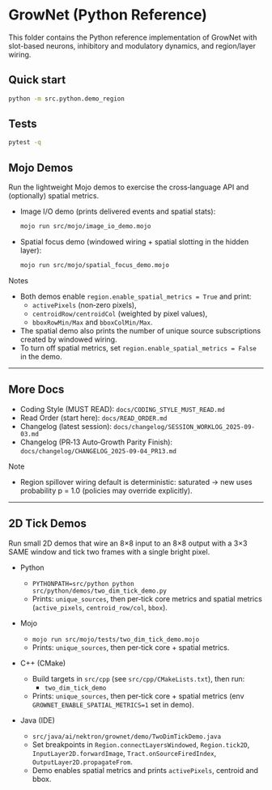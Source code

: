 # GrowNet (Python Reference)

This folder contains the Python reference implementation of GrowNet with
slot-based neurons, inhibitory and modulatory dynamics, and region/layer wiring.

## Quick start

```bash
python -m src.python.demo_region
```

## Tests

```bash
pytest -q
```

## Mojo Demos

Run the lightweight Mojo demos to exercise the cross‑language API and (optionally) spatial metrics.

- Image I/O demo (prints delivered events and spatial stats):

  ```bash
  mojo run src/mojo/image_io_demo.mojo
  ```

- Spatial focus demo (windowed wiring + spatial slotting in the hidden layer):

  ```bash
  mojo run src/mojo/spatial_focus_demo.mojo
  ```

Notes
- Both demos enable `region.enable_spatial_metrics = True` and print:
  - `activePixels` (non‑zero pixels),
  - `centroidRow/centroidCol` (weighted by pixel values),
  - `bboxRowMin/Max` and `bboxColMin/Max`.
- The spatial demo also prints the number of unique source subscriptions created by windowed wiring.
- To turn off spatial metrics, set `region.enable_spatial_metrics = False` in the demo.

---

## More Docs

- Coding Style (MUST READ): `docs/CODING_STYLE_MUST_READ.md`
- Read Order (start here): `docs/READ_ORDER.md`
- Changelog (latest session): `docs/changelog/SESSION_WORKLOG_2025-09-03.md`
- Changelog (PR‑13 Auto‑Growth Parity Finish): `docs/changelog/CHANGELOG_2025-09-04_PR13.md`

Note
- Region spillover wiring default is deterministic: saturated → new uses probability p = 1.0 (policies may override explicitly).

---

## 2D Tick Demos

Run small 2D demos that wire an 8×8 input to an 8×8 output with a 3×3 SAME window and tick two frames with a single bright pixel.

- Python
  - `PYTHONPATH=src/python python src/python/demos/two_dim_tick_demo.py`
  - Prints: `unique_sources`, then per‑tick core metrics and spatial metrics (`active_pixels`, `centroid_row/col`, `bbox`).

- Mojo
  - `mojo run src/mojo/tests/two_dim_tick_demo.mojo`
  - Prints: `unique_sources`, then per‑tick core + spatial metrics.

- C++ (CMake)
  - Build targets in `src/cpp` (see `src/cpp/CMakeLists.txt`), then run:
    - `two_dim_tick_demo`
  - Prints: `unique_sources`, then per‑tick core + spatial metrics (env `GROWNET_ENABLE_SPATIAL_METRICS=1` set in demo).

- Java (IDE)
  - `src/java/ai/nektron/grownet/demo/TwoDimTickDemo.java`
  - Set breakpoints in `Region.connectLayersWindowed`, `Region.tick2D`, `InputLayer2D.forwardImage`, `Tract.onSourceFiredIndex`, `OutputLayer2D.propagateFrom`.
  - Demo enables spatial metrics and prints `activePixels`, centroid and bbox.
